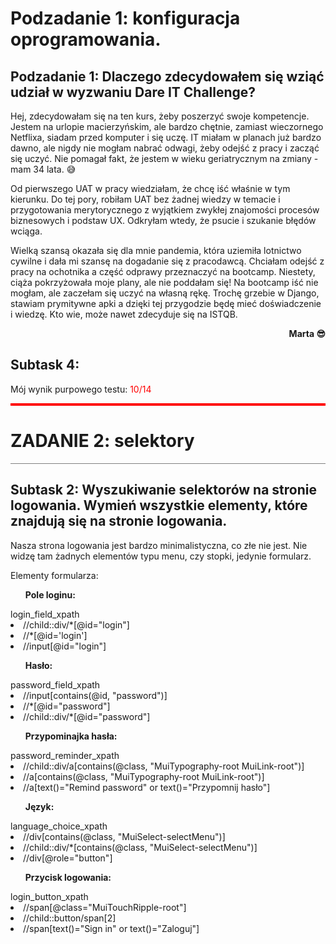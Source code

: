 <meta charset="UTF-8">
<h1>Podzadanie 1: konfiguracja oprogramowania.</h1>
<h2>Podzadanie 1: Dlaczego zdecydowałem się wziąć udział w wyzwaniu Dare IT Challenge?</h2>

<p>Hej, zdecydowałam się na ten kurs, żeby poszerzyć swoje
kompetencje. Jestem na urlopie macierzyńskim, ale bardzo chętnie, zamiast wieczornego
Netflixa, siadam przed komputer i się uczę. IT miałam w planach już bardzo dawno,
ale nigdy nie mogłam nabrać odwagi, żeby odejść z pracy i zacząć się uczyć. Nie pomagał
fakt, że jestem w wieku geriatrycznym na zmiany - mam 34 lata. &#128517

Od pierwszego UAT w pracy wiedziałam, że chcę iść właśnie w tym kierunku. Do tej
pory, robiłam UAT bez żadnej wiedzy w temacie i przygotowania merytorycznego z wyjątkiem
zwykłej znajomości procesów biznesowych i podstaw UX. Odkryłam wtedy, że 
psucie i szukanie błędów wciąga. 

Wielką szansą okazała się dla mnie pandemia, która uziemiła lotnictwo cywilne i dała
mi szansę na dogadanie się z pracodawcą. Chciałam odejść z pracy na ochotnika a 
część odprawy przeznaczyć na bootcamp. Niestety, ciąża pokrzyżowała moje plany, ale
nie poddałam się! Na bootcamp iść nie mogłam, ale zaczełam się uczyć na własną rękę.
Trochę grzebie w Django, stawiam prymitywne apki a dzięki tej 
przygodzie będę mieć doświadczenie i wiedzę. Kto wie, może nawet zdecyduje się
na ISTQB.</p>

<p style="text-align:right"><strong>Marta &#128526</strong></p>

<h2>Subtask 4:</h2>
<p>Mój wynik purpowego testu: <p1 style="color: red">10/14</p1>
<br>

<hr style="height:4px;background-color:red">
<h1>ZADANIE 2: selektory</h1>

<hr style="height:1px;background-color:gray">
<h2>Subtask 2: Wyszukiwanie selektorów na stronie logowania. Wymień wszystkie elementy, które znajdują się na stronie 
logowania.</h2>
<p>
Nasza strona logowania jest bardzo minimalistyczna, co złe nie jest. Nie widzę tam żadnych elementów
typu menu, czy stopki, jedynie formularz.

Elementy formularza:
<ul><b>Pole loginu:</b></ul>
login_field_xpath
<li>//child::div/*[@id="login"]</li>
<li>//*[@id='login']</li>
<li>//input[@id="login"]</li>

<ul><b>Hasło:</b></ul>
password_field_xpath
<li>//input[contains(@id, "password")]</li>
<li>//*[@id="password"]</li>
<li>//child::div/*[@id="password"]</li>

<ul><b>Przypominajka hasła:</b></ul>
password_reminder_xpath
<li>//child::div/a[contains(@class, "MuiTypography-root MuiLink-root")]</li>
<li>//a[contains(@class, "MuiTypography-root MuiLink-root")]</li>
<li>//a[text()="Remind password" or text()="Przypomnij hasło"]</li>

[//]: # (Last one IMHO is discussable due to diacritics [polish letters] present 
in xpath, but no other idea how to chain it creatively anymore)

<ul><b>Język:</b></ul>
language_choice_xpath
<li>//div[contains(@class, "MuiSelect-selectMenu")]</li>
<li>//child::div/*[contains(@class, "MuiSelect-selectMenu")]</li>
<li>//div[@role="button"]</li>

[//]: # ([//]: # So far we have only one role=button, so why not)

<ul><b>Przycisk logowania:</b></ul>
login_button_xpath
<li>//span[@class="MuiTouchRipple-root"]</li>
<li>//child::button/span[2]</li>
<li>//span[text()="Sign in" or text()="Zaloguj"]</li>
